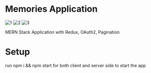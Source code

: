 # Memories Application

![1](https://github.com/boomersSLTC/memories_app/assets/121681097/5473ec86-d245-4eb8-8e5a-9b49020fd6d0)
![2](https://github.com/boomersSLTC/memories_app/assets/121681097/a0dc9d10-ccb9-44d4-b9e0-6ae58b1b095b)
![3](https://github.com/boomersSLTC/memories_app/assets/121681097/678981e5-89a5-4eb7-aa45-de9c1ea4e369)

MERN Stack Application with Redux, OAuth2, Pagination

# Setup
run npm i && npm start for both client and server side to start the app
